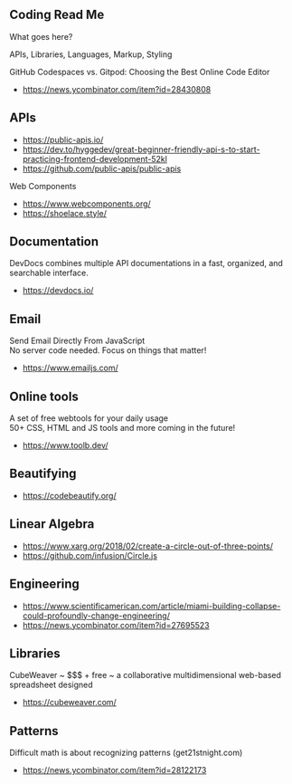 ## Coding Read Me

What goes here?

APIs, Libraries, Languages, Markup, Styling

GitHub Codespaces vs. Gitpod: Choosing the Best Online Code Editor

*   https://news.ycombinator.com/item?id=28430808

## APIs

*   https://public-apis.io/
*   https://dev.to/hyggedev/great-beginner-friendly-api-s-to-start-practicing-frontend-development-52kl
*   https://github.com/public-apis/public-apis

Web Components

*   https://www.webcomponents.org/
*   https://shoelace.style/

## Documentation

DevDocs combines multiple API documentations in a fast, organized, and searchable interface.

*   https://devdocs.io/

## Email

Send Email Directly From JavaScript  
No server code needed. Focus on things that matter!

*   https://www.emailjs.com/

## Online tools

A set of free webtools for your daily usage  
50+ CSS, HTML and JS tools and more coming in the future!

*   https://www.toolb.dev/

## Beautifying

*   https://codebeautify.org/

## Linear Algebra

*   https://www.xarg.org/2018/02/create-a-circle-out-of-three-points/
*   https://github.com/infusion/Circle.js

## Engineering

*   https://www.scientificamerican.com/article/miami-building-collapse-could-profoundly-change-engineering/
*   https://news.ycombinator.com/item?id=27695523

## Libraries

CubeWeaver ~ $$$ + free ~ a collaborative multidimensional web-based spreadsheet designed

*   https://cubeweaver.com/

## Patterns

Difficult math is about recognizing patterns (get21stnight.com)

*   https://news.ycombinator.com/item?id=28122173